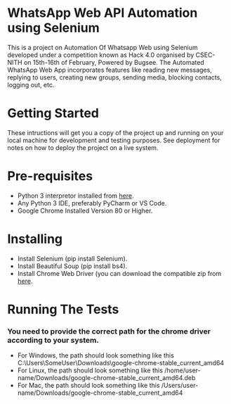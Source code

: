 # WhatsApp Web API Automation using Selenium
This is a project on Automation Of Whatsapp Web using Selenium developed under a competition known as Hack 4.0 organised by CSEC-NITH on 15th-16th of February, Powered by Bugsee. The Automated WhatsApp Web App incorporates features like reading new messages, replying to users, creating new groups, sending media, blocking contacts, logging out, etc.
# Getting Started
These intructions will get you a copy of the project up and running on your local machine for development and testing purposes. See deployment for notes on how to deploy the project on a live system.
# Pre-requisites
- Python 3 interpretor installed from [here](https:/www.python.org).
- Any Python 3 IDE, preferably PyCharm or VS Code.
- Google Chrome Installed Version 80 or Higher.
# Installing 
- Install Selenium (pip install Selenium).
- Install Beautiful Soup (pip install bs4).
- Install Chrome Web Driver (you can download the compatible zip from [here](https://chromedriver.chromium.org/downloads).
# Running The Tests
### You need to provide the correct path for the chrome driver according to your system.
- For Windows, the path should look something like this C:\Users\SomeUser\Downloads\google-chrome-stable_current_amd64
- For Linux, the path should look something like this /home/user-name/Downloads/google-chrome-stable_current_amd64.deb
- For Mac, the path should look something like this /Users/user-name/Downloads/google-chrome-stable_current_amd64

